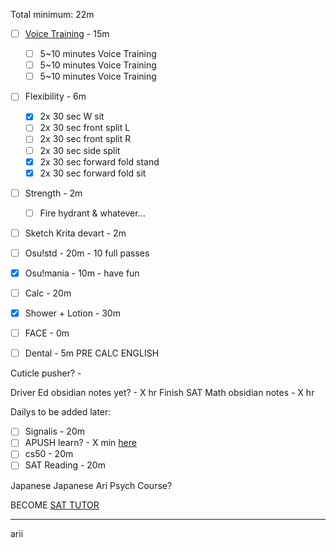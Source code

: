 Total minimum: 22m
- [ ] [Voice Training](https://buymeacoffee.com/alyssavt/how-i-start-voice-training-start-here) - 15m
	- [ ] 5~10 minutes Voice Training
	- [ ] 5~10 minutes Voice Training
	- [ ] 5~10 minutes Voice Training
- [ ] Flexibility - 6m
	- [x] 2x 30 sec W sit
	- [ ] 2x 30 sec front split L
	- [ ] 2x 30 sec front split R
	- [ ] 2x 30 sec side split
	- [x] 2x 30 sec forward fold stand
	- [x] 2x 30 sec forward fold sit
- [ ] Strength - 2m
	- [ ] Fire hydrant & whatever...
- [ ] Sketch Krita devart - 2m
- [ ] Osu!std - 20m - 10 full passes
- [x] Osu!mania - 10m - have fun
- [ ] Calc - 20m

- [x] Shower + Lotion - 30m
- [ ] FACE - 0m
- [ ] Dental - 5m
PRE CALC
ENGLISH

Cuticle pusher? - 

Driver Ed obsidian notes yet? - X hr
Finish SAT Math obsidian notes - X hr

Dailys to be added later:
- [ ] Signalis - 20m
- [ ] APUSH learn? - X min [here](https://youtu.be/jqf_c9Pw8gs)
- [ ] cs50 - 20m
- [ ] SAT Reading - 20m

Japanese
Japanese Ari
Psych Course?

BECOME [SAT TUTOR](https://schoolhouse.world/sat-bootcamp/tutor)

---
arii
